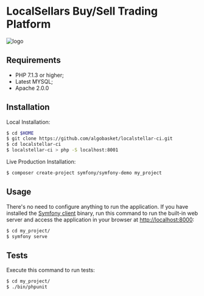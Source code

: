 LocalSellars Buy/Sell Trading Platform
========================

![logo](https://raw.githubusercontent.com/algobasket/localstellar-ci/master/public/images/localstellars-logo.png?token=AB7ENWJNLCJZUEEHJ2TBAZ252KCDU)

Requirements
------------
  * PHP 7.1.3 or higher;
  * Latest MYSQL;
  * Apache 2.0.0

Installation
------------

Local Installation:

```bash
$ cd $HOME
$ git clone https://github.com/algobasket/localstellar-ci.git
$ cd localstellar-ci
$ localstellar-ci > php -S localhost:8001
```

Live Production Installation:

```bash
$ composer create-project symfony/symfony-demo my_project
```

Usage
-----

There's no need to configure anything to run the application. If you have
installed the [Symfony client][4] binary, run this command to run the built-in
web server and access the application in your browser at <http://localhost:8000>:

```bash
$ cd my_project/
$ symfony serve
```

Tests
-----

Execute this command to run tests:

```bash
$ cd my_project/
$ ./bin/phpunit
```

[1]: https://www.php.net/downloads.php
[2]: https://httpd.apache.org/download.cgi
[3]: https://dev.mysql.com/downloads/mysql/
[4]: https://www.stellar.org/developers/guides/concepts/test-net.html
[5]: http://testnet.stellarchain.io/
